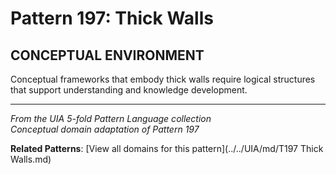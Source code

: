 # Pattern 197: Thick Walls

## CONCEPTUAL ENVIRONMENT

Conceptual frameworks that embody thick walls require logical structures that support understanding and knowledge development.

---

*From the UIA 5-fold Pattern Language collection*  
*Conceptual domain adaptation of Pattern 197*

**Related Patterns**: [View all domains for this pattern](../../UIA/md/T197 Thick Walls.md)